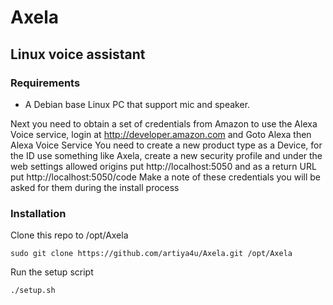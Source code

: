 # Axela

Linux voice assistant
---------------------

### Requirements

* A Debian base Linux PC that support mic and speaker.


Next you need to obtain a set of credentials from Amazon to use the Alexa Voice service,
login at http://developer.amazon.com and Goto Alexa then Alexa Voice Service
You need to create a new product type as a Device, for the ID use something like Axela,
create a new security profile and under the web settings allowed origins put http://localhost:5050
and as a return URL put http://localhost:5050/code
Make a note of these credentials you will be asked for them during the install process

### Installation

Clone this repo to /opt/Axela

`sudo git clone https://github.com/artiya4u/Axela.git /opt/Axela`

Run the setup script

`./setup.sh`